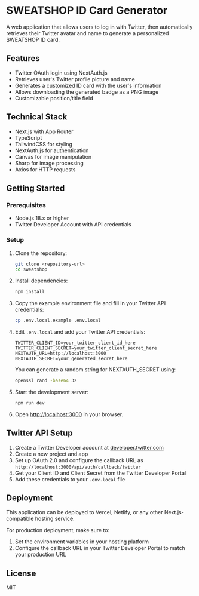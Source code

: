 # SWEATSHOP ID Card Generator

A web application that allows users to log in with Twitter, then automatically retrieves their Twitter avatar and name to generate a personalized SWEATSHOP ID card.

## Features

- Twitter OAuth login using NextAuth.js
- Retrieves user's Twitter profile picture and name
- Generates a customized ID card with the user's information
- Allows downloading the generated badge as a PNG image
- Customizable position/title field

## Technical Stack

- Next.js with App Router
- TypeScript
- TailwindCSS for styling
- NextAuth.js for authentication
- Canvas for image manipulation
- Sharp for image processing
- Axios for HTTP requests

## Getting Started

### Prerequisites

- Node.js 18.x or higher
- Twitter Developer Account with API credentials

### Setup

1. Clone the repository:
   ```bash
   git clone <repository-url>
   cd sweatshop
   ```

2. Install dependencies:
   ```bash
   npm install
   ```

3. Copy the example environment file and fill in your Twitter API credentials:
   ```bash
   cp .env.local.example .env.local
   ```

4. Edit `.env.local` and add your Twitter API credentials:
   ```
   TWITTER_CLIENT_ID=your_twitter_client_id_here
   TWITTER_CLIENT_SECRET=your_twitter_client_secret_here
   NEXTAUTH_URL=http://localhost:3000
   NEXTAUTH_SECRET=your_generated_secret_here
   ```

   You can generate a random string for NEXTAUTH_SECRET using:
   ```bash
   openssl rand -base64 32
   ```

5. Start the development server:
   ```bash
   npm run dev
   ```

6. Open [http://localhost:3000](http://localhost:3000) in your browser.

## Twitter API Setup

1. Create a Twitter Developer account at [developer.twitter.com](https://developer.twitter.com)
2. Create a new project and app
3. Set up OAuth 2.0 and configure the callback URL as `http://localhost:3000/api/auth/callback/twitter`
4. Get your Client ID and Client Secret from the Twitter Developer Portal
5. Add these credentials to your `.env.local` file

## Deployment

This application can be deployed to Vercel, Netlify, or any other Next.js-compatible hosting service.

For production deployment, make sure to:

1. Set the environment variables in your hosting platform
2. Configure the callback URL in your Twitter Developer Portal to match your production URL

## License

MIT
